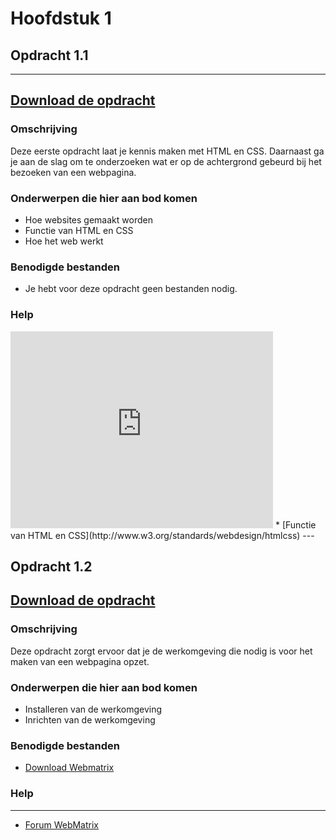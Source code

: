 # Hoofdstuk 1

## Opdracht 1.1
---
<a href="https://elo.kw1c.nl/CMS/Studie/811%20ICT-Academie/811%20VakkenInhoud/%5BB.14%20HTM%5D%20HTMLCSS/Productie/02.%20Opdrachten/Hoofdstuk%201/Opdracht%201.1.pdf" target="_blank">Download de opdracht</a>
---
### Omschrijving
Deze eerste opdracht laat je kennis maken met HTML en CSS. Daarnaast ga je aan de slag om te onderzoeken wat er op de achtergrond gebeurd bij het bezoeken van een webpagina.

### Onderwerpen die hier aan bod komen
* Hoe websites gemaakt worden 
* Functie van HTML en CSS 
* Hoe het web werkt

### Benodigde bestanden
* Je hebt voor deze opdracht geen bestanden nodig.

### Help
<iframe width="420" height="315" src="https://www.youtube.com/embed/cafVVwi1yEI" frameborder="0" allowfullscreen></iframe>
* [Functie van HTML en CSS](http://www.w3.org/standards/webdesign/htmlcss)
---

## Opdracht 1.2
<a href="https://elo.kw1c.nl/CMS/Studie/811%20ICT-Academie/811%20VakkenInhoud/%5BB.14%20HTM%5D%20HTMLCSS/Productie/02.%20Opdrachten/Hoofdstuk%201/Opdracht%201.2.pdf" target="_blank">Download de opdracht</a>
---
### Omschrijving
Deze opdracht zorgt ervoor dat je de werkomgeving die nodig is voor het maken van een webpagina opzet.

### Onderwerpen die hier aan bod komen
* Installeren van de werkomgeving
* Inrichten van de werkomgeving

### Benodigde bestanden
* [Download Webmatrix](http://go.microsoft.com/fwlink/?LinkID=286266)

### Help
---
* [Forum WebMatrix](https://forums.iis.net/1166.aspx/1?WebMatrix)
